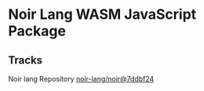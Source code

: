 # Noir Lang WASM JavaScript Package

## Tracks
Noir lang Repository [noir-lang/noir@7ddbf24](https://github.com/noir-lang/noir/tree/7ddbf24ace5ad3bb1599e10082d0606f17aa5871)